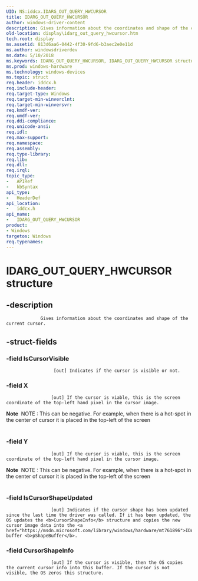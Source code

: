 ```yaml
---
UID: NS:iddcx.IDARG_OUT_QUERY_HWCURSOR
title: IDARG_OUT_QUERY_HWCURSOR
author: windows-driver-content
description: Gives information about the coordinates and shape of the current cursor.
old-location: display\idarg_out_query_hwcursor.htm
tech.root: display
ms.assetid: 813d6aa6-0442-4f30-9fd6-b3aec2e0e11d
ms.author: windowsdriverdev
ms.date: 5/10/2018
ms.keywords: IDARG_OUT_QUERY_HWCURSOR, IDARG_OUT_QUERY_HWCURSOR structure [Display Devices], display.idarg_out_query_hwcursor, iddcx/IDARG_OUT_QUERY_HWCURSOR
ms.prod: windows-hardware
ms.technology: windows-devices
ms.topic: struct
req.header: iddcx.h
req.include-header: 
req.target-type: Windows
req.target-min-winverclnt: 
req.target-min-winversvr: 
req.kmdf-ver: 
req.umdf-ver: 
req.ddi-compliance: 
req.unicode-ansi: 
req.idl: 
req.max-support: 
req.namespace: 
req.assembly: 
req.type-library: 
req.lib: 
req.dll: 
req.irql: 
topic_type:
-	APIRef
-	kbSyntax
api_type:
-	HeaderDef
api_location:
-	iddcx.h
api_name:
-	IDARG_OUT_QUERY_HWCURSOR
product:
- Windows
targetos: Windows
req.typenames: 
---
```


# IDARG_OUT_QUERY_HWCURSOR structure


## -description



                 Gives information about the coordinates and shape of the current cursor.


## -struct-fields




### -field IsCursorVisible


                      [out] Indicates if the cursor is visible or not.
                 


### -field X


                     [out] If the cursor is viable, this is the screen coordinate of the top-left hand pixel in the cursor image.

<div class="alert"><b>Note</b>  NOTE : This can be negative. For example, when there is a hot-spot in the center of cursor it is placed in the top-left of the screen</div>
<div> </div>

### -field Y


                     [out] If the cursor is viable, this is the screen coordinate of the top-left hand pixel in the cursor image.

<div class="alert"><b>Note</b>  NOTE : This can be negative. For example, when there is a hot-spot in the center of cursor it is placed in the top-left of the screen</div>
<div> </div>

### -field IsCursorShapeUpdated


                     [out] Indicates if the cursor shape has been updated since the last time the driver was called. If it has been updated, the OS updates the <b>CursorShapeInfo</b> structure and copies the new cursor image data into the <a href="https://msdn.microsoft.com/library/windows/hardware/mt761896">IDARG_IN_QUERY_HWCURSOR</a> buffer <b>pShapeBuffer</b>.
                 


### -field CursorShapeInfo


                     [out] If the cursor is visible, then the OS copies the current cursor info into this buffer. If the cursor is not visible, the OS zeros this structure.
                 

